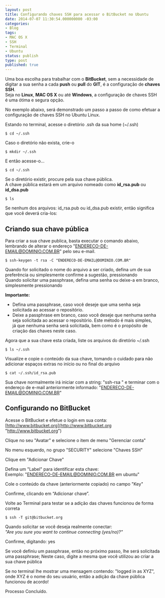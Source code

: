 ```yaml
---
layout: post
title: Configurando chaves SSH para acessar o BitBucket no Ubuntu
date: 2014-07-07 11:30:54.000000000 -03:00
categories:
- Blog
tags:
- MAC OS X
- SSH
- Terminal
- Ubuntu
status: publish
type: post
published: true
---
```

Uma boa escolha para trabalhar com o **BitBucket**, sem a necessidade de digitar a sua senha a cada **push** ou **pull** do **GIT**, é a configuração de **chaves SSH**.  
Seja no **Linux**, **MAC OS X** ou até **Windows**, a configuração de chaves SSH é uma ótima e segura opção.

No exemplo abaixo, será demonstrado um passo a passo de como efetuar a configuração de chaves SSH no Ubuntu Linux.

Estando no terminal, acesse o diretório .ssh da sua home (~/.ssh)

	$ cd ~/.ssh

Caso o diretório não exista, crie-o

	$ mkdir ~/.ssh

E então acesse-o...

	$ cd ~/.ssh

Se o diretório existir, procure pela sua chave pública.  
A chave pública estará em um arquivo nomeado como **id_rsa.pub** ou **id_dsa.pub**

	$ ls

Se nenhum dos arquivos: id_rsa.pub ou id_dsa.pub existir, então significa que você deverá cria-los:

## Criando sua chave pública

Para criar a sua chave publica, basta executar o comando abaixo, lembrando de alterar o endereço "ENDERECO-DE-EMAIL@DOMINIO.COM.BR" pelo seu e-mail.

	$ ssh-keygen -t rsa -C "ENDERECO-DE-EMAIL@DOMINIO.COM.BR"

Quando for solicitado o nome do arquivo a ser criado, defina um de sua preferência ou simplesmente confirme a sugestão, pressionando <Enter>  
Quando solicitar uma passphrase, defina uma senha ou deixe-a em branco, simplesmente pressionando <Enter>

**Importante:**

*   Defina uma passphrase, caso você deseje que uma senha seja solicitada ao acessar o repositório.
*   Deixe a passphrase em branco, caso você deseje que nenhuma senha seja solicitada ao acessar o repositório. Este método é mais simples,  
    já que nenhuma senha será solicitada, bem como é o propósito de criação das chaves neste caso.

Agora que a sua chave esta criada, liste os arquivos do diretório ~/.ssh

	$ ls ~/.ssh

Visualize e copie o conteúdo da sua chave, tomando o cuidado para não adicionar espaços extras no início ou no final do arquivo

	$ cat ~/.ssh/id_rsa.pub

Sua chave normalmente irá iniciar com a string: "ssh-rsa " e terminar com o endereço de e-mail anteriormente informado: "ENDERECO-DE-EMAIL@DOMINIO.COM.BR"

## Configurando no BitBucket

Acesse o BitBucket e efetue o login em sua conta: [http://www.bitbucket.org](http://www.bitbucket.org "http://www.bitbucket.org")

Clique no seu "Avatar" e selecione o item de menu "Gerenciar conta"

No menu esquerdo, no grupo "SECURITY" selecione "Chaves SSH"

Clique em "Adicionar Chave"

Defina um "Label" para identificar esta chave:  
Exemplo: "ENDERECO-DE-EMAIL@DOMINIO.COM.BR em ubuntu"

Cole o conteúdo da chave (anteriormente copiado) no campo "Key"

Confirme, clicando em “Adicionar chave”.

Volte ao Terminal para testar se a adição das chaves funcionou de forma correta

	$ ssh -T git@bitbucket.org

Quando solicitar se você deseja realmente conectar:  
_"Are you sure you want to continue connecting (yes/no)?"_

Confirme, digitando: yes

Se você definiu um passphrase, então no próximo passo, lhe será solicitada uma passphrase; Neste caso, digite a mesma que você utilizou ao criar a sua chave pública

Se no terminal lhe mostrar uma mensagem contendo: "logged in as XYZ", onde XYZ é o nome do seu usuário, então a adição da chave pública funcionou de acordo!

Processo Concluído.